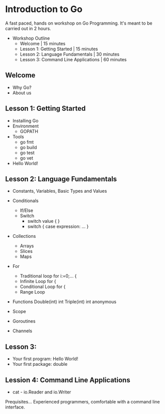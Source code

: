 # Introduction to Go

A fast paced, hands on workshop on Go Programming. It's meant to be
carried out in 2 hours.

* Workshop Outline
	* Welcome                             | 15 minutes
	* Lesson 1: Getting Started           | 15 minutes
	* Lesson 2: Language Fundamentals     | 30 minutes
	* Lesson 3: Command Line Applications | 60 minutes


## Welcome

* Why Go?
* About us

## Lesson 1: Getting Started

* Installing Go
* Environment
  * GOPATH
* Tools
  * go fmt
  * go build
  * go test
  * go vet
* Hello World!


## Lesson 2: Language Fundamentals
* Constants, Variables, Basic Types and Values
* Conditionals
  * If/Else
  * Switch
    * switch value { }
    * switch { case expression: ... }
* Collections
  * Arrays
  * Slices
  * Maps
* For
  * Traditional loop for i:=0;... {
  * Infinite Loop  for {
  * Conditional Loop for <bool> {
  * Range Loop
* Functions
	Double(int) int
	Triple(int) int
	anonymous

* Scope
* Goroutines
* Channels

## Lesson 3: 
* Your first program: Hello World!
* Your first package: double

## Lession 4: Command Line Applications
  * cat - io.Reader and io.Writer



Prequisites...
Experienced programmers, comfortable with a command line interface.
